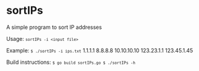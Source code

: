 # sortIPs
A simple program to sort IP addresses

Usage: 
<code>`sortIPs -i <input file>`</code>

Example:
<code>`$ ./sortIPs -i ips.txt`</code>
1.1.1.1
8.8.8.8
10.10.10.10
123.23.1.1
123.45.1.45

Build instructions:
<code>`$ go build sortIPs.go
$ ./sortIPs -h`</code>
